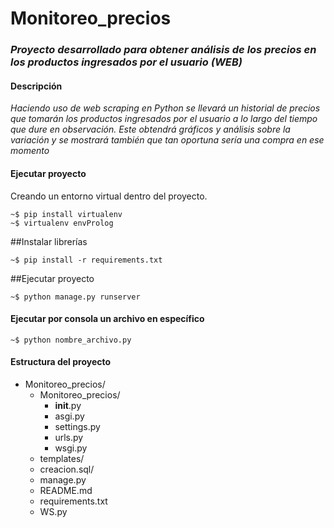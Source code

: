 # Monitoreo_precios

### _Proyecto desarrollado para obtener análisis de los precios en los productos ingresados por el usuario (WEB)_

#### Descripción
_Haciendo uso de web scraping en Python se llevará un historial de precios que tomarán los productos ingresados por el usuario a lo largo del tiempo que dure en observación. Este obtendrá gráficos y análisis sobre la variación y se mostrará también que tan oportuna sería una compra en ese momento_


#### Ejecutar proyecto
Creando un entorno virtual dentro del proyecto.
```
~$ pip install virtualenv
~$ virtualenv envProlog
```
##Instalar librerías
```
~$ pip install -r requirements.txt
```
##Ejecutar proyecto
```
~$ python manage.py runserver
```

#### Ejecutar por consola un archivo en específico
```
~$ python nombre_archivo.py

```

#### Estructura del proyecto
+ Monitoreo_precios/
    + Monitoreo_precios/
      + __init__.py
      + asgi.py
      + settings.py
      + urls.py
      + wsgi.py
    + templates/
    + creacion.sql/
    + manage.py
    + README.md
    + requirements.txt
    + WS.py
